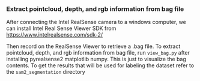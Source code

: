 ### Extract pointcloud, depth, and rgb information from bag file
After connecting the Intel RealSense camera to a windows computer, we can install Intel Real Sense Viewer SDK from https://www.intelrealsense.com/sdk-2/

Then record on the RealSense Viewer to retrieve a .bag file. To extract pointcloud, depth, and rgb information from bag file, run `view_bag.py` after installing pyrealsense2 matplotlib numpy. This is just to visualize the bag contents. To get the results that will be used for labeling the dataset refer to the `sam2_segmentation` directory
